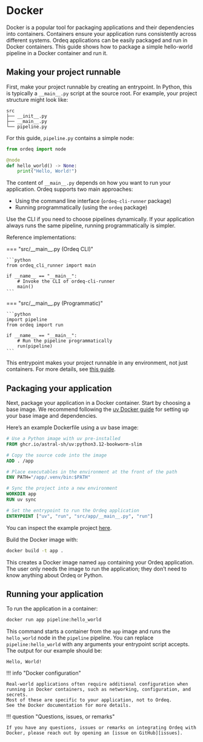# Docker

Docker is a popular tool for packaging applications and their dependencies into containers.
Containers ensure your application runs consistently across different systems.
Ordeq applications can be easily packaged and run in Docker containers.
This guide shows how to package a simple hello-world pipeline in a Docker container and run it.

## Making your project runnable

First, make your project runnable by creating an entrypoint.
In Python, this is typically a `__main__.py` script at the source root.
For example, your project structure might look like:

```text
src
├── __init__.py
├── __main__.py
└── pipeline.py
```

For this guide, `pipeline.py` contains a simple node:

```python title="src/pipeline.py"
from ordeq import node

@node
def hello_world() -> None:
    print("Hello, World!")
```

The content of `__main__.py` depends on how you want to run your application.
Ordeq supports two main approaches:

- Using the command line interface (`ordeq-cli-runner` package)
- Running programmatically (using the `ordeq` package)

Use the CLI if you need to choose pipelines dynamically.
If your application always runs the same pipeline, running programmatically is simpler.

Reference implementations:

=== "src/\_\_main\_\_.py (Ordeq CLI)"

    ```python
    from ordeq_cli_runner import main

    if __name__ == "__main__":
        # Invoke the CLI of ordeq-cli-runner
        main()
    ```

=== "src/\_\_main\_\_.py (Programmatic)"

    ```python
    import pipeline
    from ordeq import run

    if __name__ == "__main__":
        # Run the pipeline programmatically
        run(pipeline)
    ```

This entrypoint makes your project runnable in any environment, not just containers.
For more details, see [this guide][run-and-viz].

## Packaging your application

Next, package your application in a Docker container.
Start by choosing a base image.
We recommend following the [uv Docker guide][uv-docker] for setting up your base image and dependencies.

Here’s an example Dockerfile using a uv base image:

```Dockerfile
# Use a Python image with uv pre-installed
FROM ghcr.io/astral-sh/uv:python3.12-bookworm-slim

# Copy the source code into the image
ADD . /app

# Place executables in the environment at the front of the path
ENV PATH="/app/.venv/bin:$PATH"

# Sync the project into a new environment
WORKDIR app
RUN uv sync

# Set the entrypoint to run the Ordeq application
ENTRYPOINT ["uv", "run", "src/app/__main__.py", "run"]
```

You can inspect the example project [here][docker-example].

Build the Docker image with:

```bash
docker build -t app .
```

This creates a Docker image named `app` containing your Ordeq application. The user only needs the image to run the application; they don’t need to know anything about Ordeq or Python.

## Running your application

To run the application in a container:

```bash
docker run app pipeline:hello_world
```

This command starts a container from the `app` image and runs the `hello_world` node in the `pipeline` pipeline. You can replace `pipeline:hello_world` with any arguments your entrypoint script accepts.
The output for our example should be:

```text
Hello, World!
```

!!! info "Docker configuration"

    Real-world applications often require additional configuration when running in Docker containers, such as networking, configuration, and secrets.
    Most of these are specific to your application, not to Ordeq.
    See the Docker documentation for more details.

!!! question "Questions, issues, or remarks"

    If you have any questions, issues or remarks on integrating Ordeq with Docker, please reach out by opening an [issue on GitHub][issues].

[docker-example]: https://github.com/ing-bank/ordeq/tree/main/docs/examples/integration-docker
[issues]: https://github.com/ing-bank/ordeq/issues/new
[run-and-viz]: ../run_and_viz.md
[uv-docker]: https://docs.astral.sh/uv/guides/integration/docker/
